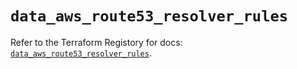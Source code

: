 # `data_aws_route53_resolver_rules`

Refer to the Terraform Registory for docs: [`data_aws_route53_resolver_rules`](https://www.terraform.io/docs/providers/aws/d/route53_resolver_rules).
